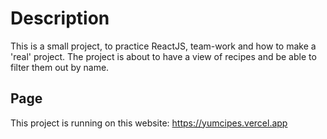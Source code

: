 # Description

This is a small project, to practice ReactJS, team-work and how to make a 'real' project.
The project is about to have a view of recipes and be able to filter them out by name.

## Page

This project is running on this website: https://yumcipes.vercel.app
